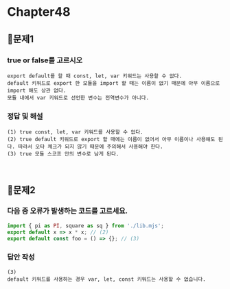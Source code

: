 # Chapter48
## 📌문제1
### true or false를 고르시오
```
export default를 할 때 const, let, var 키워드는 사용할 수 없다. 
default 키워드로 export 한 모듈을 import 할 때는 이름이 없기 때문에 아무 이름으로 import 해도 상관 없다.
모듈 내에서 var 키워드로 선언한 변수는 전역변수가 아니다. 
```

### 정답 및 해설
```
(1) true const, let, var 키워드를 사용할 수 없다. 
(2) true default 키워드로 export 할 때에는 이름이 없어서 아무 이름이나 사용해도 된다. 따라서 오타 체크가 되지 않기 때문에 주의해서 사용해야 한다. 
(3) true 모듈 스코프 안의 변수로 남게 된다. 
```

<br>

## 📌문제2

### 다음 중 오류가 발생하는 코드를 고르세요.
```js
import { pi as PI, square as sq } from './lib.mjs';
export default x => x * x; // (2)
export default const foo = () => {}; // (3)
```

### 답안 작성
```
(3)
default 키워드를 사용하는 경우 var, let, const 키워드는 사용할 수 없습니다.
```

<br>
